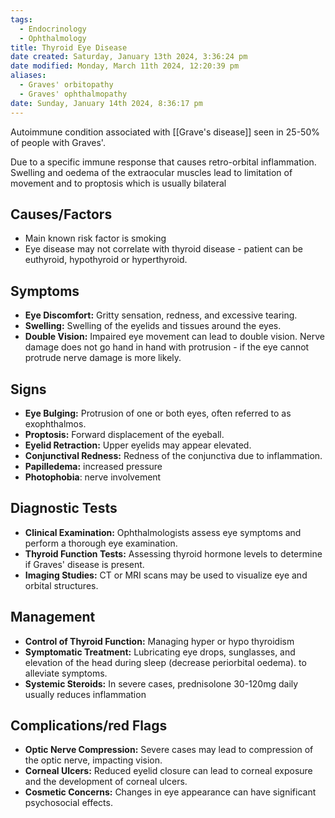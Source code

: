 ```yaml
---
tags:
  - Endocrinology
  - Ophthalmology
title: Thyroid Eye Disease
date created: Saturday, January 13th 2024, 3:36:24 pm
date modified: Monday, March 11th 2024, 12:20:39 pm
aliases:
  - Graves' orbitopathy
  - Graves' ophthalmopathy
date: Sunday, January 14th 2024, 8:36:17 pm
---
```

Autoimmune condition associated with [[Grave's disease]] seen in 25-50% of people with Graves'.

Due to a specific immune response that causes retro-orbital inflammation. Swelling and oedema of the extraocular muscles lead to limitation of movement and to proptosis which is usually bilateral 

## Causes/Factors

- Main known risk factor is smoking 
- Eye disease may not correlate with thyroid disease - patient can be euthyroid, hypothyroid or hyperthyroid. 

## Symptoms

- **Eye Discomfort:** Gritty sensation, redness, and excessive tearing.
- **Swelling:** Swelling of the eyelids and tissues around the eyes.
- **Double Vision:** Impaired eye movement can lead to double vision.
Nerve damage does not go hand in hand with protrusion - if the eye cannot protrude nerve damage is more likely. 
## Signs

- **Eye Bulging:** Protrusion of one or both eyes, often referred to as exophthalmos.
- **Proptosis:** Forward displacement of the eyeball.
- **Eyelid Retraction:** Upper eyelids may appear elevated.
- **Conjunctival Redness:** Redness of the conjunctiva due to inflammation.
- **Papilledema:** increased pressure 
- **Photophobia**: nerve involvement 

## Diagnostic Tests

- **Clinical Examination:** Ophthalmologists assess eye symptoms and perform a thorough eye examination.
- **Thyroid Function Tests:** Assessing thyroid hormone levels to determine if Graves' disease is present.
- **Imaging Studies:** CT or MRI scans may be used to visualize eye and orbital structures.

## Management

- **Control of Thyroid Function:** Managing hyper or hypo thyroidism 
- **Symptomatic Treatment:** Lubricating eye drops, sunglasses, and elevation of the head during sleep (decrease periorbital oedema). to alleviate symptoms.
- **Systemic Steroids:** In severe cases, prednisolone 30-120mg daily usually reduces inflammation


## Complications/red Flags

- **Optic Nerve Compression:** Severe cases may lead to compression of the optic nerve, impacting vision.
- **Corneal Ulcers:** Reduced eyelid closure can lead to corneal exposure and the development of corneal ulcers.
- **Cosmetic Concerns:** Changes in eye appearance can have significant psychosocial effects.